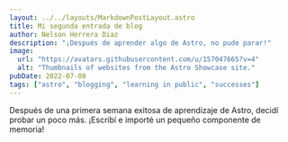 ```yaml
---
layout: ../../layouts/MarkdownPostLayout.astro
title: Mi segunda entrada de blog
author: Nelson Herrera Diaz
description: "¡Después de aprender algo de Astro, no pude parar!"
image:
  url: "https://avatars.githubusercontent.com/u/157047665?v=4"
  alt: "Thumbnails of websites from the Astro Showcase site."
pubDate: 2022-07-08
tags: ["astro", "blogging", "learning in public", "successes"]
---
```


Después de una primera semana exitosa de aprendizaje de Astro, decidí probar un poco más. ¡Escribí e importé un pequeño componente de memoria!
